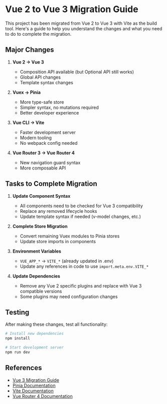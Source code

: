 # Vue 2 to Vue 3 Migration Guide

This project has been migrated from Vue 2 to Vue 3 with Vite as the build tool. Here's a guide to help you understand the changes and what you need to do to complete the migration.

## Major Changes

1. **Vue 2 → Vue 3**
   - Composition API available (but Optional API still works)
   - Global API changes
   - Template syntax changes

2. **Vuex → Pinia**
   - More type-safe store
   - Simpler syntax, no mutations required
   - Better developer experience

3. **Vue CLI → Vite**
   - Faster development server
   - Modern tooling
   - No webpack config needed

4. **Vue Router 3 → Vue Router 4**
   - New navigation guard syntax
   - More composable API

## Tasks to Complete Migration

1. **Update Component Syntax**
   - All components need to be checked for Vue 3 compatibility
   - Replace any removed lifecycle hooks
   - Update template syntax if needed (v-model changes, etc.)

2. **Complete Store Migration**
   - Convert remaining Vuex modules to Pinia stores
   - Update store imports in components

3. **Environment Variables**
   - `VUE_APP_*` → `VITE_*` (already updated in .env)
   - Update any references in code to use `import.meta.env.VITE_*`

4. **Update Dependencies**
   - Remove any Vue 2 specific plugins and replace with Vue 3 compatible versions
   - Some plugins may need configuration changes

## Testing

After making these changes, test all functionality:

```bash
# Install new dependencies
npm install

# Start development server
npm run dev
```

## References

- [Vue 3 Migration Guide](https://v3-migration.vuejs.org/)
- [Pinia Documentation](https://pinia.vuejs.org/)
- [Vite Documentation](https://vitejs.dev/guide/)
- [Vue Router 4 Documentation](https://router.vuejs.org/)